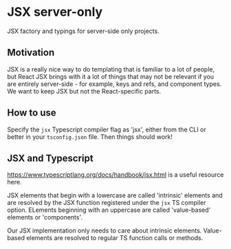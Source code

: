 # JSX server-only

JSX factory and typings for server-side only projects.

## Motivation

JSX is a really nice way to do templating that is familiar to a lot of
people, but React JSX brings with it a lot of things that may not be
relevant if you are entirely server-side - for example, keys and refs,
and component types. We want to keep JSX but not the React-specific
parts.

## How to use

Specify the `jsx` Typescript compiler flag as 'jsx', either from the CLI
or better in your `tsconfig.json` file. Then things should work!

## JSX and Typescript

https://www.typescriptlang.org/docs/handbook/jsx.html is a useful
resource here.

JSX elements that begin with a lowercase are called 'intrinsic' elements
and are resolved by the JSX function registered under the `jsx` TS
compiler option. ELements beginning with an uppercase are called
'value-based' elements or 'components'.

Our JSX implementation only needs to care about intrinsic elements.
Value-based elements are resolved to regular TS function calls or
methods.